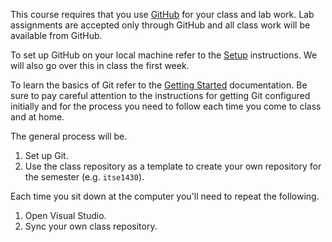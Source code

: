 This course requires that you use [GitHub](https://github.com) for your class and lab work. Lab assignments are accepted only through GitHub and all class work will be available from GitHub. 

To set up GitHub on your local machine refer to the [Setup](setup/readme.md) instructions. We will also go over this in class the first week.

To learn the basics of Git refer to the [Getting Started](getting-started/readme.md) documentation. Be sure to pay careful attention to the instructions for getting Git configured initially and for the process you need to follow each time you come to class and at home. 

The general process will be.

1. Set up Git.
1. Use the class repository as a template to create your own repository for the semester (e.g. `itse1430`).

Each time you sit down at the computer you'll need to repeat the following.

1. Open Visual Studio.
2. Sync your own class repository.
